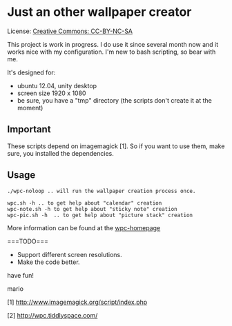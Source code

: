 Just an other wallpaper creator
=============================== 

License: [Creative Commons: CC-BY-NC-SA](https://creativecommons.org/licenses/by-nc-sa/3.0/")

This project is work in progress. I do use it since several month now and it works nice with my configuration. I'm new to bash scripting, so bear with me.

It's designed for:

* ubuntu 12.04, unity desktop
* screen size 1920 x 1080
* be sure, you have a "tmp" directory (the scripts don't create it at the moment)

Important
---------

These scripts depend on imagemagick [1]. So if you want to use them, make sure, you installed the dependencies.

Usage
-----

```
./wpc-noloop .. will run the wallpaper creation process once. 
```

```    
wpc.sh -h .. to get help about "calendar" creation 	
wpc-note.sh -h to get help about "sticky note" creation 	
wpc-pic.sh -h  .. to get help about "picture stack" creation 	
```

More information can be found at the [wpc-homepage](http://wpc.tiddlyspace.com/)

===TODO===
* Support different screen resolutions.
* Make the code better.

have fun!

mario

[1] http://www.imagemagick.org/script/index.php

[2] http://wpc.tiddlyspace.com/